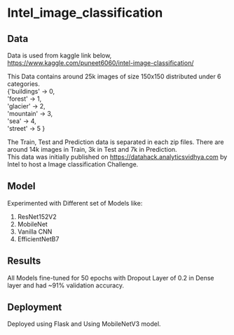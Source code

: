 # Intel_image_classification
## Data
Data is used from kaggle link below,
https://www.kaggle.com/puneet6060/intel-image-classification/  

This Data contains around 25k images of size 150x150 distributed under 6 categories.  
{'buildings' -> 0,  
'forest' -> 1,  
'glacier' -> 2,  
'mountain' -> 3,  
'sea' -> 4,  
'street' -> 5 }  

The Train, Test and Prediction data is separated in each zip files. There are around 14k images in Train, 3k in Test and 7k in Prediction.  
This data was initially published on https://datahack.analyticsvidhya.com by Intel to host a Image classification Challenge.  

## Model
Experimented with Different set of Models like:
1) ResNet152V2 
2) MobileNet
3) Vanilla CNN
4) EfficientNetB7

## Results
All Models fine-tuned for 50 epochs with Dropout Layer of 0.2 in Dense layer and 
had ~91% validation accuracy.

## Deployment
Deployed using Flask and Using MobileNetV3 model.
